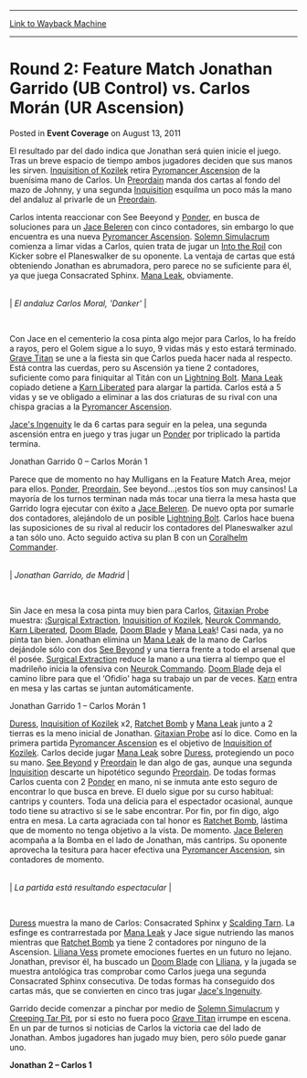 
---
[Link to Wayback Machine](https://web.archive.org/web/20171030115638/https://magic.wizards.com/en/articles/archive/event-coverage/round-2-feature-match-jonathan-garrido-ub-control-vs-carlos-mor%C3%A1n-ur)

[_metadata_:description]:- "El resultado par del dado indica que Jonathan será quien inicie el juego. Tras un breve espacio de tiempo ambos jugadores deciden que sus manos les sirven. [autocard]Inquisition of Kozilek[/autocard] retira [autocard]Pyromancer Ascension[/autocard] de la buenísima mano de Carlos. Un [autocard]Preordain[/autocard] manda dos cartas al fondo del mazo de Johnny, y una segunda [autocard mvid=`382187`]Inquisition[/autocard] esquilma un poco más la mano del andaluz al privarle de un [autocard]Preordain[/autocard]."
[_metadata_:generator]:- "Drupal 7 (http://drupal.org)"
[_metadata_:node]:- "316462"
[_metadata_:publish_date]:- "2011-08-13"
[_metadata_:source]:- "div-main-content"
[_metadata_:title]:- "Round 2: Feature Match Jonathan Garrido (UB Control) vs. Carlos Morán (UR Ascension)"
[_metadata_:wayback_capture_timestamp]:- "2017-10-30 11:56:38"
[_metadata_:wayback_raw_url]:- "https://web.archive.org/web/20171030115638id_/https://magic.wizards.com/en/articles/archive/event-coverage/round-2-feature-match-jonathan-garrido-ub-control-vs-carlos-mor%C3%A1n-ur"
[_metadata_:wayback_url]:- "https://magic.wizards.com/en/articles/archive/event-coverage/round-2-feature-match-jonathan-garrido-ub-control-vs-carlos-mor%C3%A1n-ur"
---


Round 2: Feature Match Jonathan Garrido (UB Control) vs. Carlos Morán (UR Ascension)
====================================================================================



 Posted in **Event Coverage**
 on August 13, 2011 










El resultado par del dado indica que Jonathan será quien inicie el juego. Tras un breve espacio de tiempo ambos jugadores deciden que sus manos les sirven. [Inquisition of Kozilek](http://gatherer.wizards.com/Pages/Card/Details.aspx?name=Inquisition+of+Kozilek) retira [Pyromancer Ascension](http://gatherer.wizards.com/Pages/Card/Details.aspx?name=Pyromancer+Ascension) de la buenísima mano de Carlos. Un [Preordain](http://gatherer.wizards.com/Pages/Card/Details.aspx?name=Preordain) manda dos cartas al fondo del mazo de Johnny, y una segunda [Inquisition](http://gatherer.wizards.com/Pages/Card/Details.aspx?multiverseid=382187) esquilma un poco más la mano del andaluz al privarle de un [Preordain](http://gatherer.wizards.com/Pages/Card/Details.aspx?name=Preordain).


Carlos intenta reaccionar con See Beeyond y [Ponder](http://gatherer.wizards.com/Pages/Card/Details.aspx?name=Ponder), en busca de soluciones para un [Jace Beleren](http://gatherer.wizards.com/Pages/Card/Details.aspx?name=Jace+Beleren) con cinco contadores, sin embargo lo que encuentra es una nueva [Pyromancer Ascension](http://gatherer.wizards.com/Pages/Card/Details.aspx?name=Pyromancer+Ascension). [Solemn Simulacrum](http://gatherer.wizards.com/Pages/Card/Details.aspx?name=Solemn+Simulacrum) comienza a limar vidas a Carlos, quien trata de jugar un [Into the Roil](http://gatherer.wizards.com/Pages/Card/Details.aspx?name=Into+the+Roil) con Kicker sobre el Planeswalker de su oponente. La ventaja de cartas que está obteniendo Jonathan es abrumadora, pero parece no se suficiente para él, ya que juega Consacrated Sphinx. [Mana Leak](http://gatherer.wizards.com/Pages/Card/Details.aspx?name=Mana+Leak), obviamente.





|  |
| --- |
| 
*El andaluz Carlos Moral, 'Danker'* |


 


Con Jace en el cementerio la cosa pinta algo mejor para Carlos, lo ha freído a rayos, pero el Golem sigue a lo suyo, 9 vidas más y esto estará terminado. [Grave Titan](http://gatherer.wizards.com/Pages/Card/Details.aspx?name=Grave+Titan) se une a la fiesta sin que Carlos pueda hacer nada al respecto. Está contra las cuerdas, pero su Ascensión ya tiene 2 contadores, suficiente como para finiquitar al Titán con un [Lightning Bolt](http://gatherer.wizards.com/Pages/Card/Details.aspx?name=Lightning+Bolt). [Mana Leak](http://gatherer.wizards.com/Pages/Card/Details.aspx?name=Mana+Leak) copiado detiene a [Karn Liberated](http://gatherer.wizards.com/Pages/Card/Details.aspx?name=Karn+Liberated) para alargar la partida. Carlos está a 5 vidas y se ve obligado a eliminar a las dos criaturas de su rival con una chispa gracias a la [Pyromancer Ascension](http://gatherer.wizards.com/Pages/Card/Details.aspx?name=Pyromancer+Ascension).


[Jace's Ingenuity](http://gatherer.wizards.com/Pages/Card/Details.aspx?name=Jace%27s+Ingenuity) le da 6 cartas para seguir en la pelea, una segunda ascensión entra en juego y tras jugar un [Ponder](http://gatherer.wizards.com/Pages/Card/Details.aspx?name=Ponder) por triplicado la partida termina.


Jonathan Garrido 0 – Carlos Morán 1


Parece que de momento no hay Mulligans en la Feature Match Area, mejor para ellos. [Ponder](http://gatherer.wizards.com/Pages/Card/Details.aspx?name=Ponder), [Preordain](http://gatherer.wizards.com/Pages/Card/Details.aspx?name=Preordain), See beyond…¡estos tíos son muy cansinos! La mayoría de los turnos terminan nada más tocar una tierra la mesa hasta que Garrido logra ejecutar con éxito a [Jace Beleren](http://gatherer.wizards.com/Pages/Card/Details.aspx?name=Jace+Beleren). De nuevo opta por sumarle dos contadores, alejándolo de un posible [Lightning Bolt](http://gatherer.wizards.com/Pages/Card/Details.aspx?name=Lightning+Bolt). Carlos hace buena las suposiciones de su rival al reducir los contadores del Planeswalker azul a tan sólo uno. Acto seguido activa su plan B con un [Coralhelm Commander](http://gatherer.wizards.com/Pages/Card/Details.aspx?name=Coralhelm+Commander).





|  |
| --- |
| 
*Jonathan Garrido, de Madrid* |


 


Sin Jace en mesa la cosa pinta muy bien para Carlos, [Gitaxian Probe](http://gatherer.wizards.com/Pages/Card/Details.aspx?name=Gitaxian+Probe) muestra: ¡[Surgical Extraction](http://gatherer.wizards.com/Pages/Card/Details.aspx?name=Surgical+Extraction), [Inquisition of Kozilek](http://gatherer.wizards.com/Pages/Card/Details.aspx?name=Inquisition+of+Kozilek), [Neurok Commando](http://gatherer.wizards.com/Pages/Card/Details.aspx?name=Neurok+Commando), [Karn Liberated](http://gatherer.wizards.com/Pages/Card/Details.aspx?name=Karn+Liberated), [Doom Blade](http://gatherer.wizards.com/Pages/Card/Details.aspx?name=Doom+Blade), [Doom Blade](http://gatherer.wizards.com/Pages/Card/Details.aspx?name=Doom+Blade) y [Mana Leak](http://gatherer.wizards.com/Pages/Card/Details.aspx?name=Mana+Leak)! Casi nada, ya no pinta tan bien. Jonathan elimina un [Mana Leak](http://gatherer.wizards.com/Pages/Card/Details.aspx?name=Mana+Leak) de la mano de Carlos dejándole sólo con dos [See Beyond](http://gatherer.wizards.com/Pages/Card/Details.aspx?name=See+Beyond) y una tierra frente a todo el arsenal que él posée. [Surgical Extraction](http://gatherer.wizards.com/Pages/Card/Details.aspx?name=Surgical+Extraction) reduce la mano a una tierra al tiempo que el madrileño inicia la ofensiva con [Neurok Commando](http://gatherer.wizards.com/Pages/Card/Details.aspx?name=Neurok+Commando). [Doom Blade](http://gatherer.wizards.com/Pages/Card/Details.aspx?name=Doom+Blade) deja el camino libre para que el ‘Ofidio' haga su trabajo un par de veces. [Karn](http://gatherer.wizards.com/Pages/Card/Details.aspx?multiverseid=214350) entra en mesa y las cartas se juntan automáticamente.


Jonathan Garrido 1 – Carlos Morán 1


[Duress](http://gatherer.wizards.com/Pages/Card/Details.aspx?name=Duress), [Inquisition of Kozilek](http://gatherer.wizards.com/Pages/Card/Details.aspx?name=Inquisition+of+Kozilek) x2, [Ratchet Bomb](http://gatherer.wizards.com/Pages/Card/Details.aspx?name=Ratchet+Bomb) y [Mana Leak](http://gatherer.wizards.com/Pages/Card/Details.aspx?name=Mana+Leak) junto a 2 tierras es la meno inicial de Jonathan. [Gitaxian Probe](http://gatherer.wizards.com/Pages/Card/Details.aspx?name=Gitaxian+Probe) así lo dice. Como en la primera partida [Pyromancer Ascension](http://gatherer.wizards.com/Pages/Card/Details.aspx?name=Pyromancer+Ascension) es el objetivo de [Inquisition of Kozilek](http://gatherer.wizards.com/Pages/Card/Details.aspx?name=Inquisition+of+Kozilek). Carlos decide jugar [Mana Leak](http://gatherer.wizards.com/Pages/Card/Details.aspx?name=Mana+Leak) sobre [Duress](http://gatherer.wizards.com/Pages/Card/Details.aspx?name=Duress), protegiendo un poco su mano. [See Beyond](http://gatherer.wizards.com/Pages/Card/Details.aspx?name=See+Beyond) y [Preordain](http://gatherer.wizards.com/Pages/Card/Details.aspx?name=Preordain) le dan algo de gas, aunque una segunda [Inquisition](http://gatherer.wizards.com/Pages/Card/Details.aspx?multiverseid=382187) descarte un hipotético segundo [Preordain](http://gatherer.wizards.com/Pages/Card/Details.aspx?name=Preordain). De todas formas Carlos cuenta con 2 [Ponder](http://gatherer.wizards.com/Pages/Card/Details.aspx?name=Ponder) en mano, ni se inmuta ante esto seguro de encontrar lo que busca en breve. El duelo sigue por su curso habitual: cantrips y counters. Toda una delicia para el espectador ocasional, aunque todo tiene su atractivo si se le sabe encontrar. Por fin, por fin digo, algo entra en mesa. La carta agraciada con tal honor es [Ratchet Bomb](http://gatherer.wizards.com/Pages/Card/Details.aspx?name=Ratchet+Bomb), lástima que de momento no tenga objetivo a la vista. De momento. [Jace Beleren](http://gatherer.wizards.com/Pages/Card/Details.aspx?name=Jace+Beleren) acompaña a la Bomba en el lado de Jonathan, más cantrips. Su oponente aprovecha la tesitura para hacer efectiva una [Pyromancer Ascension](http://gatherer.wizards.com/Pages/Card/Details.aspx?name=Pyromancer+Ascension), sin contadores de momento.





|  |
| --- |
| 
*La partida está resultando espectacular* |


 


[Duress](http://gatherer.wizards.com/Pages/Card/Details.aspx?name=Duress) muestra la mano de Carlos: Consacrated Sphinx y [Scalding Tarn](http://gatherer.wizards.com/Pages/Card/Details.aspx?name=Scalding+Tarn). La esfinge es contrarrestada por [Mana Leak](http://gatherer.wizards.com/Pages/Card/Details.aspx?name=Mana+Leak) y Jace sigue nutriendo las manos mientras que [Ratchet Bomb](http://gatherer.wizards.com/Pages/Card/Details.aspx?name=Ratchet+Bomb) ya tiene 2 contadores por ninguno de la Ascension. [Liliana Vess](http://gatherer.wizards.com/Pages/Card/Details.aspx?name=Liliana+Vess) promete emociones fuertes en un futuro no lejano. Jonathan, previsor él, ha buscado un [Doom Blade](http://gatherer.wizards.com/Pages/Card/Details.aspx?name=Doom+Blade) con [Liliana](http://gatherer.wizards.com/Pages/Card/Details.aspx?multiverseid=383300), y la jugada se muestra antológica tras comprobar como Carlos juega una segunda Consacrated Sphinx consecutiva. De todas formas ha conseguido dos cartas más, que se convierten en cinco tras jugar [Jace's Ingenuity](http://gatherer.wizards.com/Pages/Card/Details.aspx?name=Jace%27s+Ingenuity).


Garrido decide comenzar a pinchar por medio de [Solemn Simulacrum](http://gatherer.wizards.com/Pages/Card/Details.aspx?name=Solemn+Simulacrum) y [Creeping Tar Pit](http://gatherer.wizards.com/Pages/Card/Details.aspx?name=Creeping+Tar+Pit), por si esto no fuera poco [Grave Titan](http://gatherer.wizards.com/Pages/Card/Details.aspx?name=Grave+Titan) irrumpe en escena. En un par de turnos si noticias de Carlos la victoria cae del lado de Jonathan. Ambos jugadores han jugado muy bien, pero sólo puede ganar uno.


**Jonathan 2 – Carlos 1**







